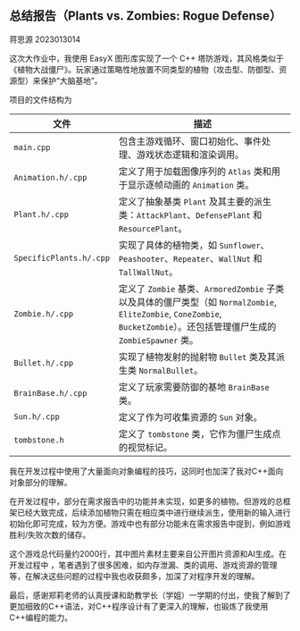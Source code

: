 ## 总结报告（Plants vs. Zombies: Rogue Defense）

蒋思源 2023013014

这次大作业中，我使用 EasyX 图形库实现了一个 C++ 塔防游戏，其风格类似于《植物大战僵尸》。玩家通过策略性地放置不同类型的植物（攻击型、防御型、资源型）来保护“大脑基地”。

项目的文件结构为

| **文件**                | **描述**                                                     |
| ----------------------- | ------------------------------------------------------------ |
| `main.cpp`              | 包含主游戏循环、窗口初始化、事件处理、游戏状态逻辑和渲染调用。 |
| `Animation.h/.cpp`      | 定义了用于加载图像序列的 `Atlas` 类和用于显示逐帧动画的 `Animation` 类。 |
| `Plant.h/.cpp`          | 定义了抽象基类 `Plant` 及其主要的派生类：`AttackPlant`、`DefensePlant` 和 `ResourcePlant`。 |
| `SpecificPlants.h/.cpp` | 实现了具体的植物类，如 `Sunflower`、`Peashooter`、`Repeater`、`WallNut` 和 `TallWallNut`。 |
| `Zombie.h/.cpp`         | 定义了 `Zombie` 基类、`ArmoredZombie` 子类以及具体的僵尸类型（如 `NormalZombie`, `EliteZombie`, `ConeZombie`, `BucketZombie`）。还包括管理僵尸生成的 `ZombieSpawner` 类。 |
| `Bullet.h/.cpp`         | 实现了植物发射的抛射物 `Bullet` 类及其派生类 `NormalBullet`。 |
| `BrainBase.h/.cpp`      | 定义了玩家需要防御的基地 `BrainBase` 类。                    |
| `Sun.h/.cpp`            | 定义了作为可收集资源的 `Sun` 对象。                          |
| `tombstone.h`           | 定义了 `tombstone` 类，它作为僵尸生成点的视觉标记。          |

我在开发过程中使用了大量面向对象编程的技巧，这同时也加深了我对C++面向对象部分的理解。

在开发过程中，部分在需求报告中的功能并未实现，如更多的植物。但游戏的总框架已经大致完成，后续添加植物只需在相应类中进行继续派生，使用新的输入进行初始化即可完成，较为方便。游戏中也有部分功能未在需求报告中提到，例如游戏胜利/失败次数的储存。

这个游戏总代码量约2000行，其中图片素材主要来自公开图片资源和AI生成。在开发过程中 ，笔者遇到了很多困难，如内存泄漏、类的调用、游戏资源的管理等，在解决这些问题的过程中我也收获颇多，加深了对程序开发的理解。

最后，感谢郑莉老师的认真授课和助教学长（学姐）一学期的付出，使我了解到了更加细致的C++语法，对C++程序设计有了更深入的理解，也锻炼了我使用C++编程的能力。

